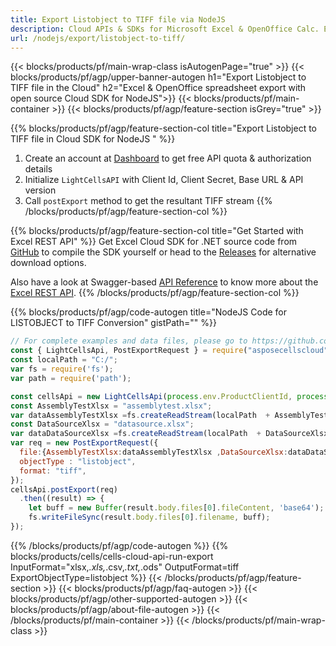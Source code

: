 ```yaml
---
title: Export Listobject to TIFF file via NodeJS
description: Cloud APIs & SDKs for Microsoft Excel & OpenOffice Calc. Export workbok or interanl object to kinds of format file in the Cloud.
url: /nodejs/export/listobject-to-tiff/
---
```



{{< blocks/products/pf/main-wrap-class isAutogenPage="true" >}}
{{< blocks/products/pf/agp/upper-banner-autogen h1="Export Listobject to TIFF file in the Cloud" h2="Excel & OpenOffice spreadsheet export with open source Cloud SDK for NodeJS">}}
{{< blocks/products/pf/main-container >}}
{{< blocks/products/pf/agp/feature-section isGrey="true" >}}

{{% blocks/products/pf/agp/feature-section-col title="Export Listobject to TIFF file in Cloud SDK for NodeJS " %}}
1. Create an account at <a href="https://dashboard.aspose.cloud/">Dashboard</a> to get free API quota & authorization details
1. Initialize ```LightCellsAPI``` with Client Id, Client Secret, Base URL & API version
1. Call ```postExport``` method to get the resultant TIFF stream
{{% /blocks/products/pf/agp/feature-section-col %}}

{{% blocks/products/pf/agp/feature-section-col title="Get Started with Excel REST API" %}}
Get Excel Cloud SDK for .NET source code from [GitHub](https://github.com/aspose-cells-cloud/aspose-cells-cloud-node) to compile the SDK yourself or head to the [Releases](https://github.com/aspose-cells-cloud/aspose-cells-cloud-node/releases) for alternative download options. 

Also have a look at Swagger-based [API Reference](https://apireference.aspose.cloud/cells/#/LightCells/PostExport) to know more about the [Excel REST API](https://products.aspose.cloud/cells/curl/).
{{% /blocks/products/pf/agp/feature-section-col %}}

{{% blocks/products/pf/agp/code-autogen title="NodeJS Code for LISTOBJECT to TIFF Conversion" gistPath="" %}}
```js
// For complete examples and data files, please go to https://github.com/aspose-cells-cloud/aspose-cells-cloud-node/
const { LightCellsApi, PostExportRequest } = require("asposecellscloud");
const localPath = "C:/";
var fs = require('fs');
var path = require('path');

const cellsApi = new LightCellsApi(process.env.ProductClientId, process.env.ProductClientSecret);
const AssemblyTestXlsx = "assemblytest.xlsx";
var dataAssemblyTestXlsx =fs.createReadStream(localPath  + AssemblyTestXlsx);
const DataSourceXlsx = "datasource.xlsx";
var dataDataSourceXlsx =fs.createReadStream(localPath  + DataSourceXlsx);
var req = new PostExportRequest({
  file:{AssemblyTestXlsx:dataAssemblyTestXlsx ,DataSourceXlsx:dataDataSourceXlsx },
  objectType : "listobject",
  format: "tiff",
});
cellsApi.postExport(req)
  .then((result) => {
    let buff = new Buffer(result.body.files[0].fileContent, 'base64');
    fs.writeFileSync(result.body.files[0].filename, buff);
});
```

{{% /blocks/products/pf/agp/code-autogen %}}
{{% blocks/products/cells/cells-cloud-api-run-export  InputFormat="xlsx,*.xls,*.csv,*.txt,*.ods"  OutputFormat=tiff  ExportObjectType=listobject %}}
{{< /blocks/products/pf/agp/feature-section >}}
{{< blocks/products/pf/agp/faq-autogen >}}
{{< blocks/products/pf/agp/other-supported-autogen >}}
{{< blocks/products/pf/agp/about-file-autogen >}}
{{< /blocks/products/pf/main-container >}}
{{< /blocks/products/pf/main-wrap-class >}}

